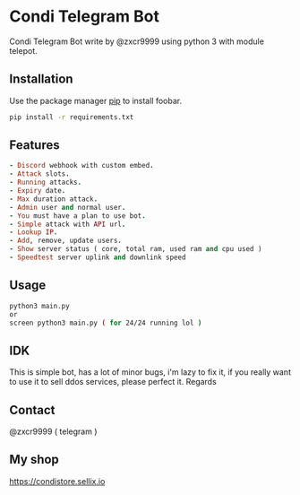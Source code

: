 # Condi Telegram Bot

Condi Telegram Bot write by @zxcr9999 using python 3 with module telepot.

## Installation

Use the package manager [pip](https://pip.pypa.io/en/stable/) to install foobar.

```bash
pip install -r requirements.txt
```

## Features

```ruby
- Discord webhook with custom embed.
- Attack slots.
- Running attacks.
- Expiry date.
- Max duration attack.
- Admin user and normal user.
- You must have a plan to use bot.
- Simple attack with API url.
- Lookup IP.
- Add, remove, update users.
- Show server status ( core, total ram, used ram and cpu used )
- Speedtest server uplink and downlink speed
```

## Usage

```bash
python3 main.py
or
screen python3 main.py ( for 24/24 running lol )
```

## IDK
This is simple bot, has a lot of minor bugs, i'm lazy to fix it, if you really want to use it to sell ddos ​​services, please perfect it. Regards

## Contact
@zxcr9999 ( telegram )

## My shop
https://condistore.sellix.io

